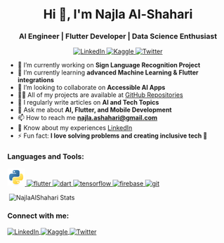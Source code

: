 <h1 align="center">Hi 👋, I'm Najla Al-Shahari</h1>
<h3 align="center">AI Engineer | Flutter Developer | Data Science Enthusiast</h3>

<p align="center"> 
  <a href="https://www.linkedin.com/in/najla-a-al-shahari-b36820394/" target="blank">
    <img src="https://img.shields.io/badge/LinkedIn-Najla%20AlShahari-blue?logo=linkedin&style=for-the-badge" alt="LinkedIn" />
  </a>
  <a href="https://www.kaggle.com/" target="blank">
    <img src="https://img.shields.io/badge/Kaggle-Profile-20beff?logo=kaggle&style=for-the-badge" alt="Kaggle" />
  </a>
  <a href="https://x.com/" target="blank">
    <img src="https://img.shields.io/badge/Twitter-X-black?logo=x&style=for-the-badge" alt="Twitter" />
  </a>
</p>

- 🔭 I’m currently working on **Sign Language Recognition Project**  
- 🌱 I’m currently learning **advanced Machine Learning & Flutter integrations**  
- 👯 I’m looking to collaborate on **Accessible AI Apps**  
- 👨‍💻 All of my projects are available at [GitHub Repositories](https://github.com/NajlaAlShahari)  
- 📝 I regularly write articles on **AI and Tech Topics**  
- 💬 Ask me about **AI, Flutter, and Mobile Development**  
- 📫 How to reach me **najla.ashahari@gmail.com**  
- 📄 Know about my experiences [LinkedIn](https://www.linkedin.com/in/najla-a-al-shahari-b36820394/)  
- ⚡ Fun fact: **I love solving problems and creating inclusive tech 🌸**

<h3 align="left">Languages and Tools:</h3>
<p align="left"> 
  <a href="https://python.org" target="_blank">
    <img src="https://raw.githubusercontent.com/devicons/devicon/master/icons/python/python-original.svg" alt="python" width="40" height="40"/>
  </a> 
  <a href="https://flutter.dev" target="_blank">
    <img src="https://www.vectorlogo.zone/logos/flutterio/flutterio-icon.svg" alt="flutter" width="40" height="40"/>
  </a> 
  <a href="https://dart.dev" target="_blank">
    <img src="https://www.vectorlogo.zone/logos/dartlang/dartlang-icon.svg" alt="dart" width="40" height="40"/>
  </a> 
  <a href="https://www.tensorflow.org" target="_blank">
    <img src="https://www.vectorlogo.zone/logos/tensorflow/tensorflow-icon.svg" alt="tensorflow" width="40" height="40"/>
  </a> 
  <a href="https://firebase.google.com/" target="_blank">
    <img src="https://www.vectorlogo.zone/logos/firebase/firebase-icon.svg" alt="firebase" width="40" height="40"/>
  </a> 
  <a href="https://git-scm.com/" target="_blank">
    <img src="https://www.vectorlogo.zone/logos/git-scm/git-scm-icon.svg" alt="git" width="40" height="40"/>
  </a> 
</p>

<p>&nbsp;<img align="center" src="https://github-readme-stats.vercel.app/api?username=NajlaAlShahari&show_icons=true&locale=en" alt="NajlaAlShahari Stats" /></p>

<h3 align="left">Connect with me:</h3>
<p align="left">
  <a href="https://www.linkedin.com/in/najla-a-al-shahari-b36820394/" target="blank">
    <img align="center" src="https://img.icons8.com/fluent/96/000000/linkedin.png" alt="LinkedIn" height="40" width="40"/>
  </a>
  <a href="https://www.kaggle.com/" target="blank">
    <img align="center" src="https://img.icons8.com/color/96/000000/kaggle.png" alt="Kaggle" height="40" width="40"/>
  </a>
  <a href="https://x.com/" target="blank">
    <img align="center" src="https://img.icons8.com/fluent/96/000000/twitter.png" alt="Twitter" height="40" width="40"/>
  </a>
</p>
